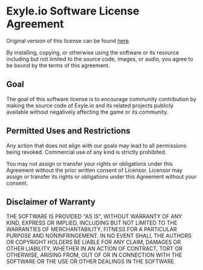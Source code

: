# Exyle.io Software License Agreement

Original version of this license can be found
[here](https://github.com/exyleio/.github/blob/main/LICENSE.md).

By installing, copying, or otherwise using the software or its resource
including but not limited to the source code, images, or audio, you agree to be
bound by the terms of this agreement.

## Goal

The goal of this software license is to encourage community contribution by
making the source code of Exyle.io and its related projects publicly available
without negatively affecting the game or its community.

## Permitted Uses and Restrictions

Any action that does not align with our goals may lead to all permissions being
revoked. Commercial use of any kind is strictly prohibited.

You may not assign or transfer your rights or obligations under this Agreement
without the prior written consent of Licensor. Licensor may assign or transfer
its rights or obligations under this Agreement without your consent.

## Disclaimer of Warranty

<!-- copied from MIT software license -->

THE SOFTWARE IS PROVIDED "AS IS", WITHOUT WARRANTY OF ANY KIND, EXPRESS OR
IMPLIED, INCLUDING BUT NOT LIMITED TO THE WARRANTIES OF MERCHANTABILITY,
FITNESS FOR A PARTICULAR PURPOSE AND NONINFRINGEMENT. IN NO EVENT SHALL THE
AUTHORS OR COPYRIGHT HOLDERS BE LIABLE FOR ANY CLAIM, DAMAGES OR OTHER
LIABILITY, WHETHER IN AN ACTION OF CONTRACT, TORT OR OTHERWISE, ARISING FROM,
OUT OF OR IN CONNECTION WITH THE SOFTWARE OR THE USE OR OTHER DEALINGS IN THE
SOFTWARE.
